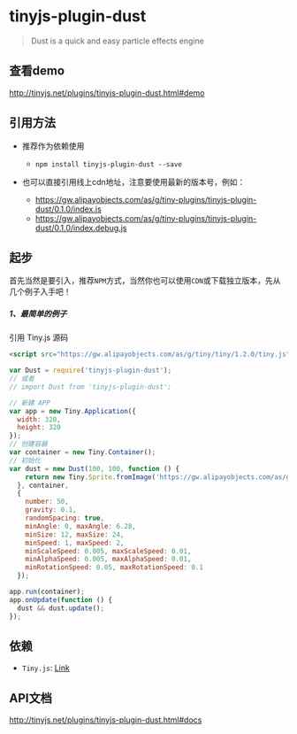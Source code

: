 # tinyjs-plugin-dust

> Dust is a quick and easy particle effects engine

## 查看demo

http://tinyjs.net/plugins/tinyjs-plugin-dust.html#demo

## 引用方法

- 推荐作为依赖使用

  - `npm install tinyjs-plugin-dust --save`

- 也可以直接引用线上cdn地址，注意要使用最新的版本号，例如：

  - https://gw.alipayobjects.com/as/g/tiny-plugins/tinyjs-plugin-dust/0.1.0/index.js
  - https://gw.alipayobjects.com/as/g/tiny-plugins/tinyjs-plugin-dust/0.1.0/index.debug.js

## 起步
首先当然是要引入，推荐`NPM`方式，当然你也可以使用`CDN`或下载独立版本，先从几个例子入手吧！

##### 1、最简单的例子

引用 Tiny.js 源码
``` html
<script src="https://gw.alipayobjects.com/as/g/tiny/tiny/1.2.0/tiny.js"></script>
```
``` js
var Dust = require('tinyjs-plugin-dust');
// 或者
// import Dust from 'tinyjs-plugin-dust';

// 新建 APP
var app = new Tiny.Application({
  width: 320,
  height: 320
});
// 创建容器
var container = new Tiny.Container();
// 初始化
var dust = new Dust(100, 100, function () {
    return new Tiny.Sprite.fromImage('https://gw.alipayobjects.com/as/g/tiny/resources/1.0.0/images/heart.png')
  }, container,
  {
    number: 50,
    gravity: 0.1,
    randomSpacing: true,
    minAngle: 0, maxAngle: 6.28,
    minSize: 12, maxSize: 24,
    minSpeed: 1, maxSpeed: 2,
    minScaleSpeed: 0.005, maxScaleSpeed: 0.01,
    minAlphaSpeed: 0.005, maxAlphaSpeed: 0.01,
    minRotationSpeed: 0.05, maxRotationSpeed: 0.1
  });

app.run(container);
app.onUpdate(function () {
  dust && dust.update();
});
```

## 依赖
- `Tiny.js`: [Link](http://tinyjs.net/api)

## API文档

http://tinyjs.net/plugins/tinyjs-plugin-dust.html#docs
